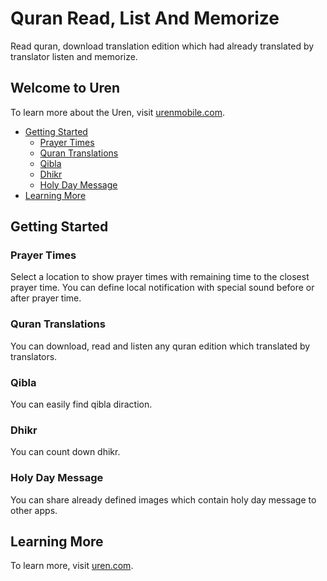 # Quran Read, List And Memorize

Read quran, download translation edition which had already translated by translator listen and memorize. 

## Welcome to Uren

To learn more about the Uren, visit [urenmobile.com](https://urenmobile.com).

- [Getting Started](#getting-started)
  - [Prayer Times](#prayer-times)
  - [Quran Translations](#quran-translations)
  - [Qibla](#qibla)
  - [Dhikr](#dhikr)
  - [Holy Day Message](#holy-day-message)
- [Learning More](#learning-more)

## Getting Started

### Prayer Times

Select a location to show prayer times with remaining time to the closest prayer time. You can define local notification with special sound before or after prayer time.

### Quran Translations

You can download, read and listen any quran edition which translated by translators.

### Qibla

You can easily find qibla diraction.

### Dhikr

You can count down dhikr.

### Holy Day Message

You can share already defined images which contain holy day message to other apps.

## Learning More

To learn more, visit [uren.com](https://urenmobile.com).
